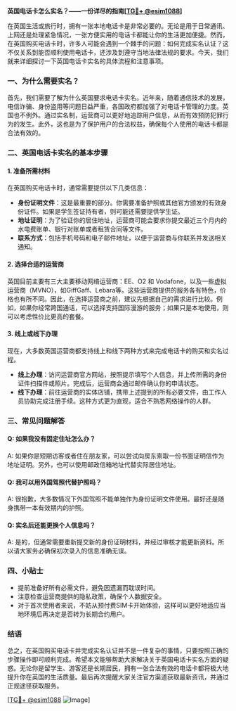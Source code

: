 **英国电话卡怎么实名？——一份详尽的指南[[TG💪+ @esim1088](https://t.me/s/esim1088)]**

在英国生活或旅行时，拥有一张本地电话卡是非常必要的。无论是用于日常通讯、上网还是处理紧急情况，一张方便实用的电话卡都能让你的生活更加便捷。然而，在英国购买电话卡时，许多人可能会遇到一个棘手的问题：如何完成实名认证？这不仅关系到能否顺利使用电话卡，还涉及到遵守当地法律法规的要求。今天，我们就来详细探讨一下英国电话卡实名的具体流程和注意事项。

### 一、为什么需要实名？

首先，我们需要了解为什么英国要求电话卡实名。近年来，随着通信技术的发展，电信诈骗、身份盗用等问题日益严重，各国政府都加强了对电话卡管理的力度。英国也不例外。通过实名制，运营商可以更好地追踪用户信息，从而有效预防犯罪行为的发生。此外，这也是为了保护用户的合法权益，确保每个人使用的电话卡都是合法有效的。

### 二、英国电话卡实名的基本步骤

#### 1. 准备所需材料

在英国购买电话卡时，通常需要提供以下几类信息：

- **身份证明文件**：这是最重要的部分。你需要准备护照或其他官方颁发的有效身份证件。如果是学生签证持有者，则可能还需要提供学生证。
- **地址证明**：为了验证你的居住地址，运营商可能会要求你提交最近三个月内的水电费账单、银行对账单或者租赁合同等文件。
- **联系方式**：包括手机号码和电子邮件地址，以便于运营商与你联系并发送相关通知。

#### 2. 选择合适的运营商

英国目前主要有三大主要移动网络运营商：EE、O2 和 Vodafone，以及一些虚拟运营商（MVNO），如GiffGaff、Lebara等。这些运营商提供的服务各有特色，价格也有所不同。因此，在选择运营商之前，建议先根据自己的需求进行比较。例如，如果你经常跨国通话，可以选择支持国际漫游的服务；如果只是本地使用，则可以考虑性价比更高的套餐。

#### 3. 线上或线下办理

现在，大多数英国运营商都支持线上和线下两种方式来完成电话卡的购买和实名过程。

- **线上办理**：访问运营商官方网站，按照提示填写个人信息，并上传所需的身份证件扫描件或照片。完成后，运营商会通过邮件确认你的申请状态。
- **线下办理**：前往运营商的实体店铺，携带上述提到的所有必要文件，由工作人员协助完成注册手续。这种方式更为直观，适合不熟悉网络操作的人群。

### 三、常见问题解答

#### Q: 如果我没有固定住址怎么办？
A: 如果你是短期访客或者住在朋友家，可以尝试向房东索取一份书面证明信作为地址证明。另外，也可以使用邮政信箱地址代替实际居住地址。

#### Q: 我可以用外国驾照代替护照吗？
A: 很抱歉，大多数情况下外国驾照不能单独作为身份证明文件使用。最好还是随身携带一本有效期内的护照。

#### Q: 实名后还能更换个人信息吗？
A: 是的，但通常需要重新提交新的身份证明材料，并经过审核才能更新资料。所以请大家务必确保初次录入的信息准确无误。

### 四、小贴士

- 提前准备好所有必需文件，避免因遗漏而耽误时间。
- 注意检查运营商提供的隐私政策，确保个人数据安全。
- 对于首次使用者来说，不妨从预付费SIM卡开始体验，这样可以更好地适应当地环境后再决定是否转为长期合约用户。

### 结语

总之，在英国购买电话卡并完成实名认证并不是一件复杂的事情，只要按照正确的步骤操作即可顺利完成。希望本文能够帮助大家解决关于英国电话卡实名方面的疑惑。无论你是留学生、游客还是长期居民，拥有一张合法有效的电话卡都将极大地提升你在英国的生活质量。最后再次提醒大家关注官方渠道获取最新资讯，并通过正规途径获取服务。

[[TG💪+ @esim1088](https://t.me/s/esim1088) ![Image](https://i.postimg.cc/4NQfJmqS/Snipaste-2025-05-13-00-14-12.png)]